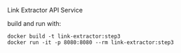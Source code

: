 Link Extractor API Service

build and run with:

```
docker build -t link-extractor:step3
docker run -it -p 8080:8080 --rm link-extractor:step3
```
